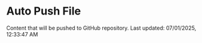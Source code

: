 # Auto Push File

Content that will be pushed to GitHub repository.
Last updated: 07/01/2025, 12:33:47 AM